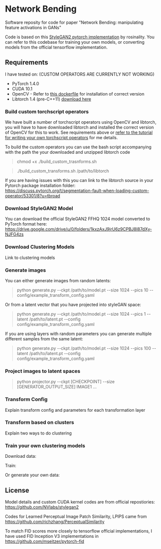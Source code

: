 # Network Bending

Software reposity for code for paper "Network Bending: manipulating feature activations in GANs"

Code is based on this [StyleGAN2 pytorch implementation](https://github.com/rosinality/stylegan2-pytorch) by rosinality. You can refer to this codebase for training your own models, or converting models from the official tensorflow implementation. 

## Requirements

I have tested on: (CUSTOM OPERATORS ARE CURRENTLY NOT WORKING)

* PyTorch 1.4.0
* CUDA 10.1
* OpenCV - Refer to [this dockerfile](https://github.com/pytorch/extension-script/blob/master/Dockerfile) for installation of correct version
* Libtorch 1.4 (pre-C++11) [download here](https://pytorch.org/get-started/locally/)

### Build custom torchscript operators
We have built a number of torchscript operators using OpenCV and libtorch, you will have to have downloaded libtorch and installed the correct version of OpenCV for this to work. See requirements above or [refer to the tutorial for writing your own torchscript operators](https://pytorch.org/tutorials/advanced/torch_script_custom_ops.html) for me details. 

To build the custom operators you can use the bash script accompanying with the path the your downloaded and unzipped libtorch code

> chmod +x ./build_custom_trasnforms.sh

> ./build_custom_transforms.sh /path/to/libtorch

If you are having issues with this you can link to the libtorch source in your Pytorch package installation folder: https://discuss.pytorch.org/t/segmentation-fault-when-loading-custom-operator/53301/8?u=tbroad

### Download StyleGAN2 Model

You can download the official StyleGAN2 FFHQ 1024 model converted to PyTorch format here: https://drive.google.com/drive/u/0/folders/1kxzAxJ9jrU6z9CPBJ8I87dXy-NJFG4zs

### Download Clustering Models

Link to clustering models

### Generate images

You can either generate images from random latents:

> python generate.py --ckpt /path/to/model.pt --size 1024 --pics 10 --config/example_transform_config.yaml

Or from a latent vector that you have projected into styleGAN space:

> python generate.py --ckpt /path/to/model.pt --size 1024 --pics 1 --latent /path/to/latent.pt --config config/example_transform_config.yaml

If you are using layers with random parameters you can generate multiple different samples from the same latent:

> python generate.py --ckpt /path/to/model.pt --size 1024 --pics 100 --latent /path/to/latent.pt --config config/example_transform_config.yaml

### Project images to latent spaces

> python projector.py --ckpt [CHECKPOINT] --size [GENERATOR_OUTPUT_SIZE] IMAGE1 ...

### Transform Config

Explain transform config and parameters for each transformation layer

### Transform based on clusters

Explain two ways to do clustering

### Train your own clustering models

Download data: <link>

Train:

Or generate your own data:

## License

Model details and custom CUDA kernel codes are from official repostiories: https://github.com/NVlabs/stylegan2

Codes for Learned Perceptual Image Patch Similarity, LPIPS came from https://github.com/richzhang/PerceptualSimilarity

To match FID scores more closely to tensorflow official implementations, I have used FID Inception V3 implementations in https://github.com/mseitzer/pytorch-fid
